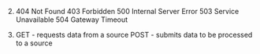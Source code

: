 2.  404 Not Found
	403 Forbidden
	500 Internal Server Error
	503 Service Unavailable
	504 Gateway Timeout

3.  GET - requests data from a source
	POST - submits data to be processed to a source



